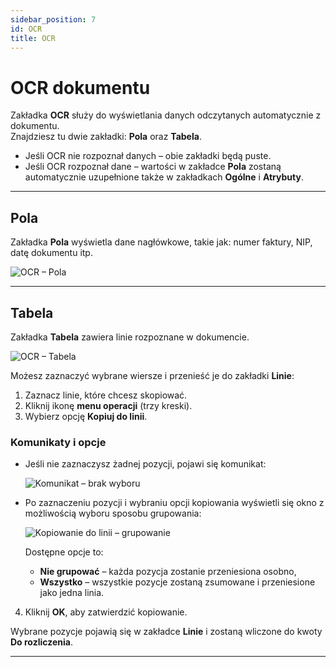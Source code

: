 ```yaml
---
sidebar_position: 7
id: OCR
title: OCR
---
```


# OCR dokumentu  

Zakładka **OCR** służy do wyświetlania danych odczytanych automatycznie z dokumentu.  
Znajdziesz tu dwie zakładki: **Pola** oraz **Tabela**.  

- Jeśli OCR nie rozpoznał danych – obie zakładki będą puste.  
- Jeśli OCR rozpoznał dane – wartości w zakładce **Pola** zostaną automatycznie uzupełnione także w zakładkach **Ogólne** i **Atrybuty**.  

---

## Pola  

Zakładka **Pola** wyświetla dane nagłówkowe, takie jak: numer faktury, NIP, datę dokumentu itp.  

![OCR – Pola](/img/ocr1.png)  

---

## Tabela  

Zakładka **Tabela** zawiera linie rozpoznane w dokumencie.  

![OCR – Tabela](/img/ocr2.png)  

Możesz zaznaczyć wybrane wiersze i przenieść je do zakładki **Linie**:  

1. Zaznacz linie, które chcesz skopiować.  
2. Kliknij ikonę **menu operacji** (trzy kreski).  
3. Wybierz opcję **Kopiuj do linii**.  

### Komunikaty i opcje  

- Jeśli nie zaznaczysz żadnej pozycji, pojawi się komunikat:  

  ![Komunikat – brak wyboru](/img/ocr3.png)  

- Po zaznaczeniu pozycji i wybraniu opcji kopiowania wyświetli się okno z możliwością wyboru sposobu grupowania:  

  ![Kopiowanie do linii – grupowanie](/img/ocr4.png)  

  Dostępne opcje to:  
  - **Nie grupować** – każda pozycja zostanie przeniesiona osobno,  
  - **Wszystko** – wszystkie pozycje zostaną zsumowane i przeniesione jako jedna linia.  

4. Kliknij **OK**, aby zatwierdzić kopiowanie.  

Wybrane pozycje pojawią się w zakładce **Linie** i zostaną wliczone do kwoty **Do rozliczenia**.  

---
